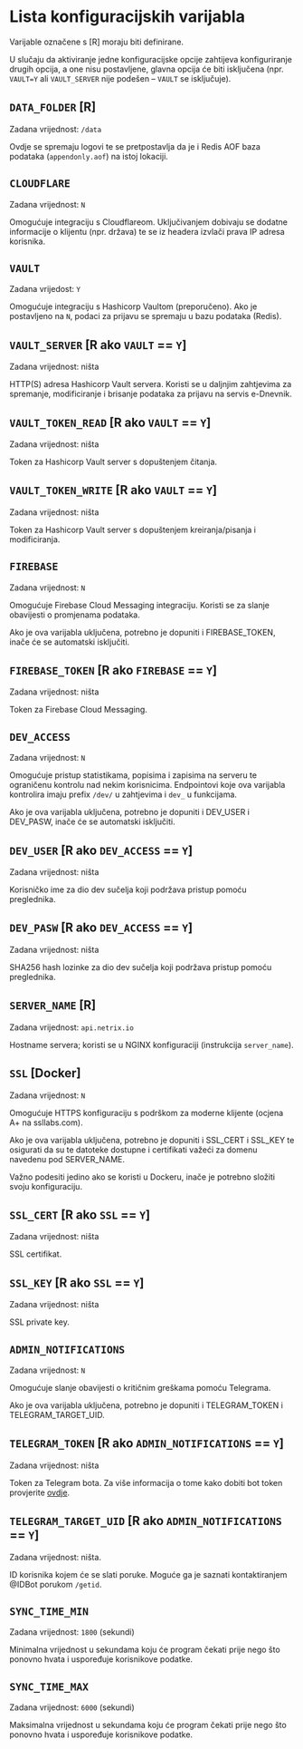# Lista konfiguracijskih varijabla

Varijable označene s [R] moraju biti definirane.

U slučaju da aktiviranje jedne konfiguracijske opcije zahtijeva konfiguriranje drugih opcija, a one nisu postavljene, glavna opcija će biti isključena (npr. `VAULT=Y` ali `VAULT_SERVER` nije podešen – `VAULT` se isključuje).

## `DATA_FOLDER` [R]

Zadana vrijednost: `/data`

Ovdje se spremaju logovi te se pretpostavlja da je i Redis AOF baza podataka (`appendonly.aof`) na istoj lokaciji.

## `CLOUDFLARE`

Zadana vrijednost: `N`

Omogućuje integraciju s Cloudflareom. Uključivanjem dobivaju se dodatne informacije o klijentu (npr. država) te se iz headera izvlači prava IP adresa korisnika.

## `VAULT`

Zadana vrijedost: `Y`

Omogućuje integraciju s Hashicorp Vaultom (preporučeno). Ako je postavljeno na `N`, podaci za prijavu se spremaju u bazu podataka (Redis).

## `VAULT_SERVER` [R ako `VAULT` == `Y`]

Zadana vrijednost: ništa

HTTP(S) adresa Hashicorp Vault servera. Koristi se u daljnjim zahtjevima za spremanje, modificiranje i brisanje podataka za prijavu na servis e-Dnevnik.

## `VAULT_TOKEN_READ` [R ako `VAULT` == `Y`]

Zadana vrijednost: ništa

Token za Hashicorp Vault server s dopuštenjem čitanja.

## `VAULT_TOKEN_WRITE` [R ako `VAULT` == `Y`]

Zadana vrijednost: ništa

Token za Hashicorp Vault server s dopuštenjem kreiranja/pisanja i modificiranja.

## `FIREBASE`

Zadana vrijednost: `N`

Omogućuje Firebase Cloud Messaging integraciju. Koristi se za slanje obavijesti o promjenama podataka.

Ako je ova varijabla uključena, potrebno je dopuniti i FIREBASE_TOKEN, inače će se automatski isključiti.

## `FIREBASE_TOKEN` [R ako `FIREBASE` == `Y`]

Zadana vrijednost: ništa

Token za Firebase Cloud Messaging.

## `DEV_ACCESS`

Zadana vrijednost: `N`

Omogućuje pristup statistikama, popisima i zapisima na serveru te ograničenu kontrolu nad nekim korisnicima. Endpointovi koje ova varijabla kontrolira imaju prefix `/dev/` u zahtjevima i `dev_` u funkcijama.

Ako je ova varijabla uključena, potrebno je dopuniti i DEV_USER i DEV_PASW, inače će se automatski isključiti.

## `DEV_USER` [R ako `DEV_ACCESS` == `Y`]

Zadana vrijednost: ništa

Korisničko ime za dio dev sučelja koji podržava pristup pomoću preglednika.

## `DEV_PASW` [R ako `DEV_ACCESS` == `Y`]

Zadana vrijednost: ništa

SHA256 hash lozinke za dio dev sučelja koji podržava pristup pomoću preglednika.

## `SERVER_NAME` [R]

Zadana vrijednost: `api.netrix.io`

Hostname servera; koristi se u NGINX konfiguraciji (instrukcija `server_name`).

## `SSL` [Docker]

Zadana vrijednost: `N`

Omogućuje HTTPS konfiguraciju s podrškom za moderne klijente (ocjena A+ na ssllabs.com).

Ako je ova varijabla uključena, potrebno je dopuniti i SSL_CERT i SSL_KEY te osigurati da su te datoteke dostupne i certifikati važeći za domenu navedenu pod SERVER_NAME.

Važno podesiti jedino ako se koristi u Dockeru, inače je potrebno složiti svoju konfiguraciju.

## `SSL_CERT` [R ako `SSL` == `Y`]

Zadana vrijednost: ništa

SSL certifikat.

## `SSL_KEY` [R ako `SSL` == `Y`]

Zadana vrijednost: ništa

SSL private key.

## `ADMIN_NOTIFICATIONS`

Zadana vrijednost: `N`

Omogućuje slanje obavijesti o kritičnim greškama pomoću Telegrama.

Ako je ova varijabla uključena, potrebno je dopuniti i TELEGRAM_TOKEN i TELEGRAM_TARGET_UID.

## `TELEGRAM_TOKEN` [R ako `ADMIN_NOTIFICATIONS` == `Y`]

Zadana vrijednost: ništa

Token za Telegram bota. Za više informacija o tome kako dobiti bot token provjerite [ovdje](https://telegram.org/blog/bot-revolution).

## `TELEGRAM_TARGET_UID` [R ako `ADMIN_NOTIFICATIONS` == `Y`]

Zadana vrijednost: ništa.

ID korisnika kojem će se slati poruke. Moguće ga je saznati kontaktiranjem @IDBot porukom `/getid`.

## `SYNC_TIME_MIN`

Zadana vrijednost: `1800` (sekundi)

Minimalna vrijednost u sekundama koju će program čekati prije nego što ponovno hvata i uspoređuje korisnikove podatke.

## `SYNC_TIME_MAX`

Zadana vrijednost: `6000` (sekundi)

Maksimalna vrijednost u sekundama koju će program čekati prije nego što ponovno hvata i uspoređuje korisnikove podatke.